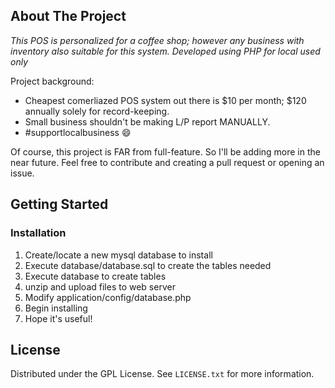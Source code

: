 <!-- ABOUT THE PROJECT -->
## About The Project


*This POS is personalized for a coffee shop; however any business with inventory also suitable for this system. Developed using PHP for local used only*

Project background:
* Cheapest comerliazed POS system out there is $10 per month; $120 annually solely for record-keeping.
* Small business shouldn't be making L/P report MANUALLY.
* #supportlocalbusiness :smile:

Of course, this project is FAR from full-feature. So I'll be adding more in the near future. Feel free to contribute and creating a pull request or opening an issue.


<!-- GETTING STARTED -->
## Getting Started

### Installation

1. Create/locate a new mysql database to install
2. Execute database/database.sql to create the tables needed
2. Execute database to create tables
3. unzip and upload files to web server
4. Modify application/config/database.php
5. Begin installing
6. Hope it's useful!

<!-- LICENSE -->
## License

Distributed under the GPL License. See `LICENSE.txt` for more information.

